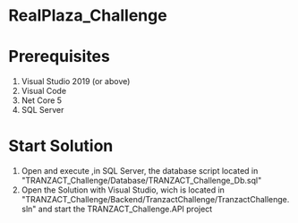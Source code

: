 # RealPlaza_Challenge

# Prerequisites
1. Visual Studio 2019 (or above)
2. Visual Code
4. Net Core 5
5. SQL Server


# Start Solution
1. Open and execute ,in SQL Server, the database script located in "TRANZACT_Challenge/Database/TRANZACT_Challenge_Db.sql"
2. Open the Solution with Visual Studio, wich is located in "TRANZACT_Challenge/Backend/TranzactChallenge/TranzactChallenge.sln" and start the TRANZACT_Challenge.API project
